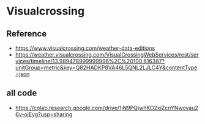 # Visualcrossing

## Reference
- https://www.visualcrossing.com/weather-data-editions
- https://weather.visualcrossing.com/VisualCrossingWebServices/rest/services/timeline/13.989478999999996%2C%20100.616387?unitGroup=metric&key=Q82HADKP8VA46L5QNL2LJLC4Y&contentType=json

## all code
- https://colab.research.google.com/drive/1jN9PQjwhKO2xiZcnYNwovau26v-ojEyg?usp=sharing